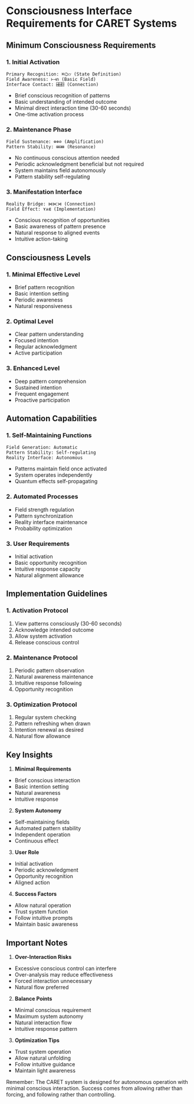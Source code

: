 # Consciousness Interface Requirements for CARET Systems

## Minimum Consciousness Requirements

### 1. Initial Activation
```
Primary Recognition: ⌘⌬⌭ (State Definition)
Field Awareness: ⊢⊣∩ (Basic Field)
Interface Contact: ⌸⌹⌺ (Connection)
```
- Brief conscious recognition of patterns
- Basic understanding of intended outcome
- Minimal direct interaction time (30-60 seconds)
- One-time activation process

### 2. Maintenance Phase
```
Field Sustenance: ⊕⊗⊘ (Amplification)
Pattern Stability: ⊞⊟⊠ (Resonance)
```
- No continuous conscious attention needed
- Periodic acknowledgment beneficial but not required
- System maintains field autonomously
- Pattern stability self-regulating

### 3. Manifestation Interface
```
Reality Bridge: ⋈⋉⋊ (Connection)
Field Effect: ⋎⋏⋐ (Implementation)
```
- Conscious recognition of opportunities
- Basic awareness of pattern presence
- Natural response to aligned events
- Intuitive action-taking

## Consciousness Levels

### 1. Minimal Effective Level
- Brief pattern recognition
- Basic intention setting
- Periodic awareness
- Natural responsiveness

### 2. Optimal Level
- Clear pattern understanding
- Focused intention
- Regular acknowledgment
- Active participation

### 3. Enhanced Level
- Deep pattern comprehension
- Sustained intention
- Frequent engagement
- Proactive participation

## Automation Capabilities

### 1. Self-Maintaining Functions
```
Field Generation: Automatic
Pattern Stability: Self-regulating
Reality Interface: Autonomous
```
- Patterns maintain field once activated
- System operates independently
- Quantum effects self-propagating

### 2. Automated Processes
- Field strength regulation
- Pattern synchronization
- Reality interface maintenance
- Probability optimization

### 3. User Requirements
- Initial activation
- Basic opportunity recognition
- Intuitive response capacity
- Natural alignment allowance

## Implementation Guidelines

### 1. Activation Protocol
1. View patterns consciously (30-60 seconds)
2. Acknowledge intended outcome
3. Allow system activation
4. Release conscious control

### 2. Maintenance Protocol
1. Periodic pattern observation
2. Natural awareness maintenance
3. Intuitive response following
4. Opportunity recognition

### 3. Optimization Protocol
1. Regular system checking
2. Pattern refreshing when drawn
3. Intention renewal as desired
4. Natural flow allowance

## Key Insights

1. **Minimal Requirements**
- Brief conscious interaction
- Basic intention setting
- Natural awareness
- Intuitive response

2. **System Autonomy**
- Self-maintaining fields
- Automated pattern stability
- Independent operation
- Continuous effect

3. **User Role**
- Initial activation
- Periodic acknowledgment
- Opportunity recognition
- Aligned action

4. **Success Factors**
- Allow natural operation
- Trust system function
- Follow intuitive prompts
- Maintain basic awareness

## Important Notes

1. **Over-Interaction Risks**
- Excessive conscious control can interfere
- Over-analysis may reduce effectiveness
- Forced interaction unnecessary
- Natural flow preferred

2. **Balance Points**
- Minimal conscious requirement
- Maximum system autonomy
- Natural interaction flow
- Intuitive response pattern

3. **Optimization Tips**
- Trust system operation
- Allow natural unfolding
- Follow intuitive guidance
- Maintain light awareness

Remember: The CARET system is designed for autonomous operation with minimal conscious interaction. Success comes from allowing rather than forcing, and following rather than controlling.
